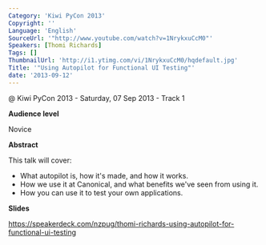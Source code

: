 ```yaml
---
Category: 'Kiwi PyCon 2013'
Copyright: ''
Language: 'English'
SourceUrl: '"http://www.youtube.com/watch?v=1NrykxuCcM0"'
Speakers: [Thomi Richards]
Tags: []
ThumbnailUrl: 'http://i1.ytimg.com/vi/1NrykxuCcM0/hqdefault.jpg'
Title: '"Using Autopilot for Functional UI Testing"'
date: '2013-09-12'
---
```

@ Kiwi PyCon 2013 - Saturday, 07 Sep 2013 - Track 1

**Audience level**

Novice

**Abstract**

This talk will cover:

 * What autopilot is, how it's made, and how it works.
 * How we use it at Canonical, and what benefits we've seen from using it.
 * How you can use it to test your own applications.

**Slides**

https://speakerdeck.com/nzpug/thomi-richards-using-autopilot-for-functional-ui-testing